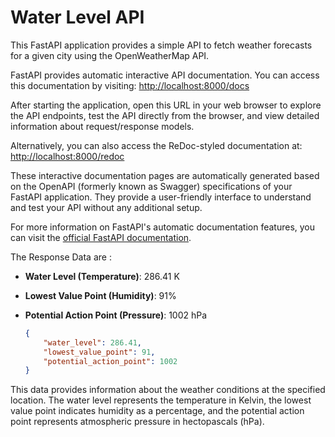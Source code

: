 # Water Level API

This FastAPI application provides a simple API to fetch weather forecasts for a given city using the OpenWeatherMap API.

FastAPI provides automatic interactive API documentation. You can access this documentation by visiting:
   [http://localhost:8000/docs](http://localhost:8000/docs)

After starting the application, open this URL in your web browser to explore the API endpoints, test the API directly from the browser, and view detailed information about request/response models.

Alternatively, you can also access the ReDoc-styled documentation at:
[http://localhost:8000/redoc](http://localhost:8000/redoc)

These interactive documentation pages are automatically generated based on the OpenAPI (formerly known as Swagger) specifications of your FastAPI application. They provide a user-friendly interface to understand and test your API without any additional setup.

For more information on FastAPI's automatic documentation features, you can visit the [official FastAPI documentation](https://fastapi.tiangolo.com/features/#automatic-docs).

The Response Data are : 

- **Water Level (Temperature)**: 286.41 K
- **Lowest Value Point (Humidity)**: 91%
- **Potential Action Point (Pressure)**: 1002 hPa

  ```json
  {
      "water_level": 286.41,
      "lowest_value_point": 91,
      "potential_action_point": 1002
  }

This data provides information about the weather conditions at the specified location. The water level represents the temperature in Kelvin, the lowest value point indicates humidity as a percentage, and the potential action point represents atmospheric pressure in hectopascals (hPa).
